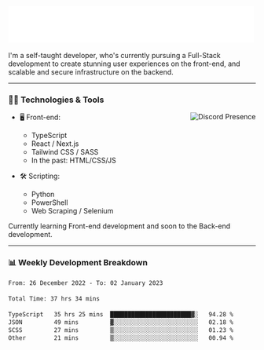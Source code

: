 <img src="assets/wave.svg" alt=":wave:" />

I'm a self-taught developer, who's currently pursuing a Full-Stack development to create stunning user experiences on the front-end, and scalable and secure infrastructure on the backend.

---

### 🧑‍💻 Technologies & Tools

<a href="https://discord.com/users/414304208649453568" target="_blank" rel="nofollow">
   <img src="https://lanyard-profile-readme.vercel.app/api/414304208649453568?idleMessage=Probably%20doing%20something%20else..." alt="Discord Presence" align="right">
</a>

- 🖥️ Front-end:

  - TypeScript
  - React / Next.js
  - Tailwind CSS / SASS
  - In the past: HTML/CSS/JS

- 🛠 Scripting:

  - Python
  - PowerShell
  - Web Scraping / Selenium

Currently learning Front-end development and soon to the Back-end development.

---

### 📊 Weekly Development Breakdown

<!-- ![ccrsxx's GitHub Stats](https://github-readme-stats.vercel.app/api?username=ccrsxx&count_private=true&theme=tokyonight) -->
<!-- ![ccrsxx's Top Langs](https://github-readme-stats.vercel.app/api/top-langs/?username=ccrsxx&hide=lua,java,html&theme=tokyonight) -->

<!--START_SECTION:waka-->

```text
From: 26 December 2022 - To: 02 January 2023

Total Time: 37 hrs 34 mins

TypeScript   35 hrs 25 mins  ███████████████████████▓░   94.28 %
JSON         49 mins         ▓░░░░░░░░░░░░░░░░░░░░░░░░   02.18 %
SCSS         27 mins         ▒░░░░░░░░░░░░░░░░░░░░░░░░   01.23 %
Other        21 mins         ▒░░░░░░░░░░░░░░░░░░░░░░░░   00.94 %
```

<!--END_SECTION:waka-->
